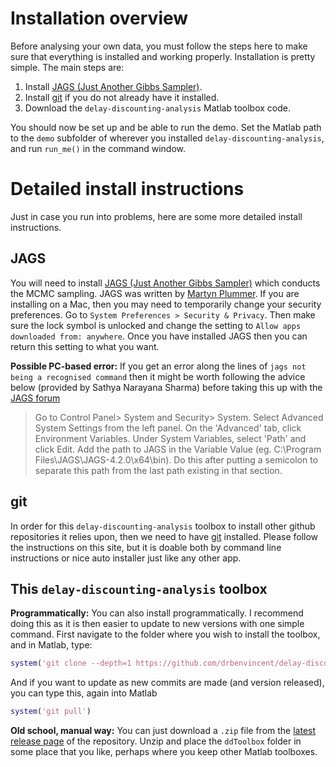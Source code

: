 # Installation overview

Before analysing your own data, you must follow the steps here to make sure that everything is installed and working properly. Installation is pretty simple. The main steps are:

1. Install [JAGS (Just Another Gibbs Sampler)](http://mcmc-jags.sourceforge.net).
2. Install [git](https://git-scm.com) if you do not already have it installed.
3. Download the `delay-discounting-analysis` Matlab toolbox code.

You should now be set up and be able to run the demo. Set the Matlab path to the `demo` subfolder of wherever you installed `delay-discounting-analysis`, and run `run_me()` in the command window.

# Detailed install instructions

Just in case you run into problems, here are some more detailed install instructions.

## JAGS
You will need to install [JAGS (Just Another Gibbs Sampler)](http://mcmc-jags.sourceforge.net) which conducts the MCMC sampling. JAGS was written by [Martyn Plummer](http://martynplummer.wordpress.com). If you are installing on a Mac, then you may need to temporarily change your security preferences. Go to `System Preferences > Security & Privacy`. Then make sure the lock symbol is unlocked and change the setting to `Allow apps downloaded from: anywhere`. Once you have installed JAGS then you can return this setting to what you want.

**Possible PC-based error:** If you get an error along the lines of `jags not being a recognised command` then it might be worth following the advice below (provided by Sathya Narayana Sharma) before taking this up with the [JAGS forum](https://sourceforge.net/projects/mcmc-jags/)

> Go to Control Panel> System and Security> System. Select Advanced System Settings from the left panel. On the 'Advanced' tab, click Environment Variables. Under System Variables, select 'Path' and click Edit. Add the path to JAGS in the Variable Value (eg. C:\Program Files\JAGS\JAGS-4.2.0\x64\bin). Do this after putting a semicolon to separate this path from the last path existing in that section.

## git
In order for this `delay-discounting-analysis` toolbox to install other github repositories it relies upon, then we need to have [git](https://git-scm.com) installed. Please follow the instructions on this site, but it is doable both by command line instructions or nice auto installer just like any other app.

## This `delay-discounting-analysis` toolbox

**Programmatically:** You can also install programmatically. I recommend doing this as it is then easier to update to new versions with one simple command. First navigate to the folder where you wish to install the toolbox, and in Matlab, type:

```matlab
system('git clone --depth=1 https://github.com/drbenvincent/delay-discounting-analysis.git')
```

And if you want to update as new commits are made (and version released), you can type this, again into Matlab

```matlab
system('git pull')
```

**Old school, manual way:** You can just download a `.zip` file from the [latest release page](https://github.com/drbenvincent/delay-discounting-analysis/releases) of the repository. Unzip and place the `ddToolbox` folder in some place that you like, perhaps where you keep other Matlab toolboxes.
